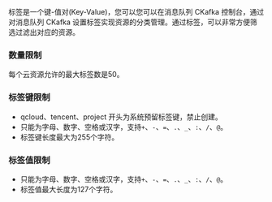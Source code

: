 标签是一个键-值对(Key-Value)，您可以您可以在消息队列 CKafka 控制台，通过对消息队列 CKafka 设置标签实现资源的分类管理。通过标签，可以非常方便筛选过滤出对应的资源。

### 数量限制
每个云资源允许的最大标签数是50。

### 标签键限制
- qcloud、tencent、project 开头为系统预留标签键，禁止创建。
- 只能为字母、数字、空格或汉字，支持`+`、`-`、`=`、`.`、`_`、`:`、`/`、`@`。
- 标签键长度最大为255个字符。

### 标签值限制
- 只能为字母、数字、空格或汉字，支持`+`、`-`、`=`、`.`、`_`、`:`、`/`、`@`。
- 标签值最大长度为127个字符。
